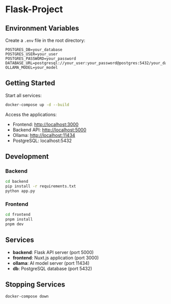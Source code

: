 # Flask-Project

## Environment Variables

Create a `.env` file in the root directory:

```env
POSTGRES_DB=your_database
POSTGRES_USER=your_user
POSTGRES_PASSWORD=your_password
DATABASE_URL=postgresql://your_user:your_password@postgres:5432/your_database
OLLAMA_MODEL=your_model
```

## Getting Started

Start all services:

```bash
docker-compose up -d --build
```

Access the applications:

- Frontend: <http://localhost:3000>
- Backend API: <http://localhost:5000>
- Ollama: <http://localhost:11434>
- PostgreSQL: localhost:5432

## Development

### Backend

```bash
cd backend
pip install -r requirements.txt
python app.py
```

### Frontend

```bash
cd frontend
pnpm install
pnpm dev
```

## Services

- **backend**: Flask API server (port 5000)
- **frontend**: Nuxt.js application (port 3000)
- **ollama**: AI model server (port 11434)
- **db**: PostgreSQL database (port 5432)

## Stopping Services

```bash
docker-compose down
```
